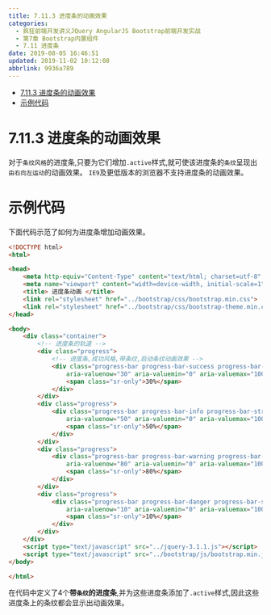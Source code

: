 ```yaml
---
title: 7.11.3 进度条的动画效果
categories: 
  - 疯狂前端开发讲义JQuery AngularJS Bootstrap前端开发实战
  - 第7章 Bootstrap内置组件
  - 7.11 进度条
date: 2019-08-05 16:46:51
updated: 2019-11-02 10:12:08
abbrlink: 9936a789
---
```

<div id='my_toc'>

- [7.11.3 进度条的动画效果](/JavaReadingNotes/9936a789/#7-11-3-进度条的动画效果)
- [示例代码](/JavaReadingNotes/9936a789/#示例代码)

</div>
<!--more-->
<script>if (navigator.platform.toLowerCase() == 'win32'){document.getElementById('my_toc').style.display = 'none';}</script>

<!--end-->
<!--SSTStart-->
# 7.11.3 进度条的动画效果 #
对于`条纹风格`的进度条,只要为它们增加`.active`样式,就可使该进度条的`条纹`呈现出`由右向左运动`的动画效果。
`IE9`及更低版本的浏览器不支持进度条的动画效果。
<!--SSTStop-->
# 示例代码 #
下面代码示范了如何为进度条增加动画效果。
```html
<!DOCTYPE html>
<html>

<head>
    <meta http-equiv="Content-Type" content="text/html; charset=utf-8" />
    <meta name="viewport" content="width=device-width, initial-scale=1">
    <title> 进度条动画 </title>
    <link rel="stylesheet" href="../bootstrap/css/bootstrap.min.css">
    <link rel="stylesheet" href="../bootstrap/css/bootstrap-theme.min.css">
</head>

<body>
    <div class="container">
        <!-- 进度条的轨道 -->
        <div class="progress">
            <!-- 进度条,成功风格,带条纹,启动条纹动画效果 -->
            <div class="progress-bar progress-bar-success progress-bar-striped active" role="progressbar"
                aria-valuenow="30" aria-valuemin="0" aria-valuemax="100" style="width:30%;">
                <span class="sr-only">30%</span>
            </div>
        </div>
        <div class="progress">
            <div class="progress-bar progress-bar-info progress-bar-striped active" role="progressbar"
                aria-valuenow="50" aria-valuemin="0" aria-valuemax="100" style="width:50%;">
                <span class="sr-only">50%</span>
            </div>
        </div>
        <div class="progress">
            <div class="progress-bar progress-bar-warning progress-bar-striped  active" role="progressbar"
                aria-valuenow="80" aria-valuemin="0" aria-valuemax="100" style="width:80%;">
                <span class="sr-only">80%</span>
            </div>
        </div>
        <div class="progress">
            <div class="progress-bar progress-bar-danger progress-bar-striped active" role="progressbar"
                aria-valuenow="10" aria-valuemin="0" aria-valuemax="100" style="width:10%;">
                <span class="sr-only">10%</span>
            </div>
        </div>
    </div>
    <script type="text/javascript" src="../jquery-3.1.1.js"></script>
    <script type="text/javascript" src="../bootstrap/js/bootstrap.min.js"></script>
</body>

</html>
```
在代码中定义了4个**带`条纹`的进度条**,并为这些进度条添加了`.active`样式,因此这些进度条上的条纹都会显示出动画效果。


